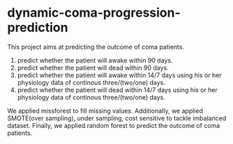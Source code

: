 # dynamic-coma-progression-prediction
This project aims at predicting the outcome of coma patients.

1) predict whether the patient will awake within 90 days.
2) predict whether the patient will dead within 90 days.
3) predict whether the patient will awake within 14/7 days using his or her physiology data of continous three/(two/one) days.
4) predict whether the patient will dead within 14/7 days using his or her physiology data of continous three/(two/one) days.


We applied missforest to fill missing values.
Additionally, we applied SMOTE(over sampling), under sampling, cost sensitive to tackle imbalanced dataset.
Finally, we applied random forest to predict the outcome of coma patients.

